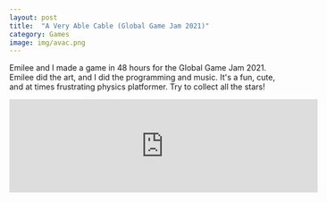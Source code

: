 ```yaml
---
layout: post
title:  "A Very Able Cable (Global Game Jam 2021)"
category: Games
image: img/avac.png
---
```


Emilee and I made a game in 48 hours for the Global Game Jam 2021. Emilee did the art, and I did the programming
and music. It's a fun, cute, and at times frustrating physics platformer. Try to collect all the stars!

<iframe src="https://itch.io/embed/903307" height="167" width="552" frameborder="0"><a href="https://bogoblin.itch.io/a-very-able-cable">A Very Able Cable by bogoblin</a></iframe>
